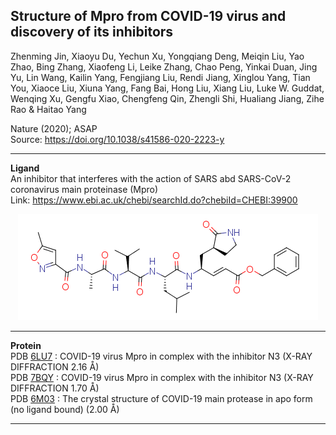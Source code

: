 <B>Structure of Mpro from COVID-19 virus and discovery of its inhibitors</B>
---
Zhenming Jin, Xiaoyu Du, Yechun Xu, Yongqiang Deng, Meiqin Liu, Yao Zhao, Bing Zhang,
Xiaofeng Li, Leike Zhang, Chao Peng, Yinkai Duan, Jing Yu, Lin Wang, Kailin Yang, Fengjiang
Liu, Rendi Jiang, Xinglou Yang, Tian You, Xiaoce Liu, Xiuna Yang, Fang Bai, Hong Liu, Xiang
Liu, Luke W. Guddat, Wenqing Xu, Gengfu Xiao, Chengfeng Qin, Zhengli Shi, Hualiang Jiang, 
Zihe Rao & Haitao Yang  

Nature (2020); ASAP  
Source: https://doi.org/10.1038/s41586-020-2223-y

---

<B>Ligand</B>  
An inhibitor that interferes with the action of SARS abd SARS-CoV-2 coronavirus main proteinase (Mpro)  
Link: https://www.ebi.ac.uk/chebi/searchId.do?chebiId=CHEBI:39900  

<p align="center">
  <img width="" height="" src="https://github.com/tobigithub/covid19-SARS-CoV-2/blob/master/docking/N3-Mpro/N3-ligand.png">
</p>

---

<B>Protein</B>  
PDB [6LU7](https://www.rcsb.org/structure/6LU7) : COVID-19 virus Mpro in complex with the inhibitor N3 (X-RAY DIFFRACTION 2.16 Å)  
PDB [7BQY](https://www.rcsb.org/structure/7BQY) : COVID-19 virus Mpro in complex with the inhibitor N3 (X-RAY DIFFRACTION 1.70 Å)  
PDB [6M03](https://www.rcsb.org/structure/6M03) : The crystal structure of COVID-19 main protease in apo form (no ligand bound) (2.00 Å)  

---
